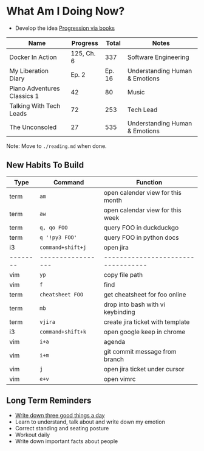 # What Am I Doing Now?

- Develop the idea [Progression via books](./progression-via-books.md)

| Name                        | Progress   | Total  | Notes                          |
| --------------------------- | ---------- | ------ | ------------------------------ |
| Docker In Action            | 125, Ch. 6 | 337    | Software Engineering           |
| My Liberation Diary         | Ep. 2      | Ep. 16 | Understanding Human & Emotions |
| Piano Adventures Classics 1 | 42         | 80     | Music                          |
| Talking With Tech Leads     | 72         | 253    | Tech Lead                      |
| The Unconsoled              | 27         | 535    | Understanding Human & Emotions |

Note: Move to `./reading.md` when done.

## New Habits To Build

| Type     | Command           | Function                           |
| -------- | ----------------- | ---------------------------------- |
| term     | `am`              | open calender view for this month  |
| term     | `aw`              | open calendar view for this week   |
| term     | `q, qo FOO`       | query FOO in duckduckgo            |
| term     | `q '!py3 FOO'`    | query FOO in python docs           |
| i3       | `command+shift+j` | open jira                          |
| -------- | ----------------- | ---------------------------------- |
| vim      | `yp`              | copy file path                     |
| vim      | `f`               | find                               |
| term     | `cheatsheet FOO`  | get cheatsheet for foo online      |
| term     | `mb`              | drop into bash with vi keybinding  |
| term     | `vjira`           | create jira ticket with template   |
| i3       | `command+shift+k` | open google keep in chrome         |
| vim      | `i+a`             | agenda                             |
| vim      | `i+m`             | git commit message from branch     |
| vim      | `j`               | open jira ticket under cursor      |
| vim      | `e+v`             | open vimrc                         |

## Long Term Reminders

- [Write down three good things a day](https://ggia.berkeley.edu/practice/three-good-things)
- Learn to understand, talk about and write down my emotion
- Correct standing and seating posture
- Workout daily
- Write down important facts about people
